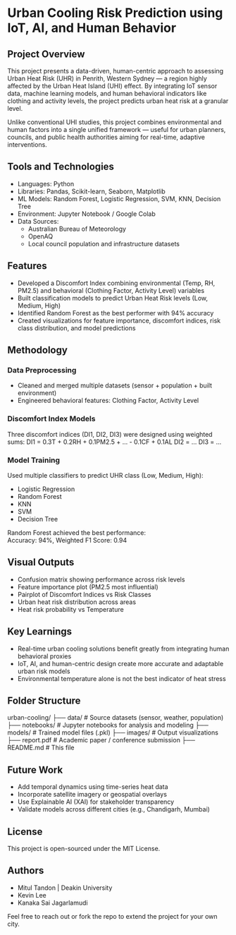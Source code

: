 # Urban Cooling Risk Prediction using IoT, AI, and Human Behavior

## Project Overview

This project presents a data-driven, human-centric approach to assessing Urban Heat Risk (UHR) in Penrith, Western Sydney — a region highly affected by the Urban Heat Island (UHI) effect. By integrating IoT sensor data, machine learning models, and human behavioral indicators like clothing and activity levels, the project predicts urban heat risk at a granular level.

Unlike conventional UHI studies, this project combines environmental and human factors into a single unified framework — useful for urban planners, councils, and public health authorities aiming for real-time, adaptive interventions.

## Tools and Technologies

- Languages: Python
- Libraries: Pandas, Scikit-learn, Seaborn, Matplotlib
- ML Models: Random Forest, Logistic Regression, SVM, KNN, Decision Tree
- Environment: Jupyter Notebook / Google Colab
- Data Sources:
  - Australian Bureau of Meteorology
  - OpenAQ
  - Local council population and infrastructure datasets

## Features

- Developed a Discomfort Index combining environmental (Temp, RH, PM2.5) and behavioral (Clothing Factor, Activity Level) variables
- Built classification models to predict Urban Heat Risk levels (Low, Medium, High)
- Identified Random Forest as the best performer with 94% accuracy
- Created visualizations for feature importance, discomfort indices, risk class distribution, and model predictions

## Methodology

### Data Preprocessing
- Cleaned and merged multiple datasets (sensor + population + built environment)
- Engineered behavioral features: Clothing Factor, Activity Level

### Discomfort Index Models
Three discomfort indices (DI1, DI2, DI3) were designed using weighted sums:
DI1 = 0.3T + 0.2RH + 0.1PM2.5 + ... - 0.1CF + 0.1AL
DI2 = ...
DI3 = ...

### Model Training
Used multiple classifiers to predict UHR class (Low, Medium, High):
- Logistic Regression
- Random Forest
- KNN
- SVM
- Decision Tree

Random Forest achieved the best performance:  
Accuracy: 94%, Weighted F1 Score: 0.94

## Visual Outputs

- Confusion matrix showing performance across risk levels
- Feature importance plot (PM2.5 most influential)
- Pairplot of Discomfort Indices vs Risk Classes
- Urban heat risk distribution across areas
- Heat risk probability vs Temperature

## Key Learnings

- Real-time urban cooling solutions benefit greatly from integrating human behavioral proxies
- IoT, AI, and human-centric design create more accurate and adaptable urban risk models
- Environmental temperature alone is not the best indicator of heat stress

## Folder Structure
urban-cooling/
├── data/ # Source datasets (sensor, weather, population)
├── notebooks/ # Jupyter notebooks for analysis and modeling
├── models/ # Trained model files (.pkl)
├── images/ # Output visualizations
├── report.pdf # Academic paper / conference submission
├── README.md # This file



## Future Work

- Add temporal dynamics using time-series heat data
- Incorporate satellite imagery or geospatial overlays
- Use Explainable AI (XAI) for stakeholder transparency
- Validate models across different cities (e.g., Chandigarh, Mumbai)

## License

This project is open-sourced under the MIT License.

## Authors

- Mitul Tandon | Deakin University  
- Kevin Lee  
- Kanaka Sai Jagarlamudi

Feel free to reach out or fork the repo to extend the project for your own city.



